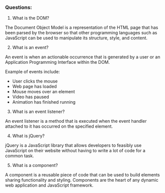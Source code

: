 ### Questions:
1. What is the DOM?

The Document Object Model is a representation of the HTML page that has been parsed by the browser so that other programming languages such as JavaScript can be used to manipulate its structure, style, and content.

2. What is an event?

An event is when an actionable occurrence that is generated by a user or an Application Programming Interface within the DOM.

Example of events include:

  - User clicks the mouse
  - Web page has loaded
  - Mouse moves over an element
  - Video has paused
  - Animation has finished running

3. What is an event listener?

An event listener is a method that is executed when the event handler attached to it has occurred on the specified element.

4. What is jQuery?

jQuery is a JavaScript library that allows developers to feasibly use JavaScript on their website without having to write a lot of code for a common task.

5. What is a component?

A component is a reusable piece of code that can be used to build elements sharing functionality and styling. Components are the heart of any dynamic web application and JavaScript framework.
